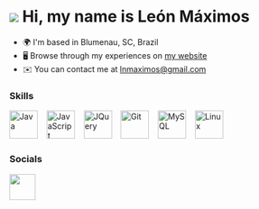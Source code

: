 ![](https://user-images.githubusercontent.com/18350557/176309783-0785949b-9127-417c-8b55-ab5a4333674e.gif) Hi, my name is León Máximos
=============================

*   🌍  I'm based in Blumenau, SC, Brazil
*   🖥️  Browse through my experiences on [my website](http://leonmaximos.me)
*   ✉️  You can contact me at [lnmaximos@gmail.com](mailto:lnmaximos@gmail.com)

### Skills 

<p>
  <img src="https://raw.githubusercontent.com/danielcranney/readme-generator/main/public/icons/skills/java-colored.svg" width="50" height="50" alt="Java"/>&nbsp;&nbsp;&nbsp;
  <img src="https://raw.githubusercontent.com/danielcranney/readme-generator/main/public/icons/skills/javascript-colored.svg" width="50" height="50" alt="JavaScript"/>&nbsp;&nbsp;&nbsp;
  <img src="https://raw.githubusercontent.com/danielcranney/readme-generator/main/public/icons/skills/jquery-colored.svg" width="50" height="50" alt="JQuery"/>&nbsp;&nbsp;&nbsp;
  <img src="https://raw.githubusercontent.com/danielcranney/readme-generator/main/public/icons/skills/git-colored.svg" width="50" height="50" alt="Git"/>&nbsp;&nbsp;&nbsp;
  <img src="https://raw.githubusercontent.com/danielcranney/readme-generator/main/public/icons/skills/mysql-colored.svg" width="50" height="50" alt="MySQL"/>&nbsp;&nbsp;&nbsp;
  <img src="https://raw.githubusercontent.com/danielcranney/readme-generator/main/public/icons/skills/linux-colored.svg" width="50" height="50" alt="Linux"/>
</p>

### Socials

<a href="https://www.linkedin.com/in/leonmaximos" target="_blank" rel="noreferrer">
  <picture>
    <source media="(prefers-color-scheme: dark)" srcset="https://raw.githubusercontent.com/danielcranney/readme-generator/main/public/icons/socials/linkedin-dark.svg"/>
    <source media="(prefers-color-scheme: light)" srcset="https://raw.githubusercontent.com/danielcranney/readme-generator/main/public/icons/socials/linkedin.svg"/>
    <img src="https://raw.githubusercontent.com/danielcranney/readme-generator/main/public/icons/socials/linkedin.svg" width="46" height="46"/>
  </picture>
</a>
